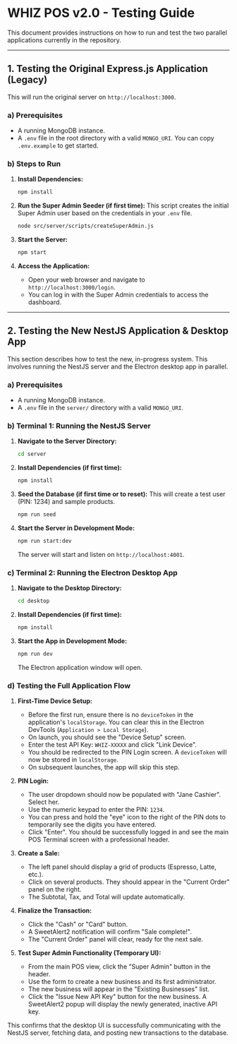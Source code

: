 # WHIZ POS v2.0 - Testing Guide

This document provides instructions on how to run and test the two parallel applications currently in the repository.

---

## 1. Testing the Original Express.js Application (Legacy)

This will run the original server on `http://localhost:3000`.

### a) Prerequisites

*   A running MongoDB instance.
*   A `.env` file in the root directory with a valid `MONGO_URI`. You can copy `.env.example` to get started.

### b) Steps to Run

1.  **Install Dependencies:**
    ```bash
    npm install
    ```

2.  **Run the Super Admin Seeder (if first time):**
    This script creates the initial Super Admin user based on the credentials in your `.env` file.
    ```bash
    node src/server/scripts/createSuperAdmin.js
    ```

3.  **Start the Server:**
    ```bash
    npm start
    ```

4.  **Access the Application:**
    *   Open your web browser and navigate to `http://localhost:3000/login`.
    *   You can log in with the Super Admin credentials to access the dashboard.

---

## 2. Testing the New NestJS Application & Desktop App

This section describes how to test the new, in-progress system. This involves running the NestJS server and the Electron desktop app in parallel.

### a) Prerequisites

*   A running MongoDB instance.
*   A `.env` file in the `server/` directory with a valid `MONGO_URI`.

### b) Terminal 1: Running the NestJS Server

1.  **Navigate to the Server Directory:**
    ```bash
    cd server
    ```

2.  **Install Dependencies (if first time):**
    ```bash
    npm install
    ```

3.  **Seed the Database (if first time or to reset):**
    This will create a test user (PIN: 1234) and sample products.
    ```bash
    npm run seed
    ```

4.  **Start the Server in Development Mode:**
    ```bash
    npm run start:dev
    ```
    The server will start and listen on `http://localhost:4001`.

### c) Terminal 2: Running the Electron Desktop App

1.  **Navigate to the Desktop Directory:**
    ```bash
    cd desktop
    ```

2.  **Install Dependencies (if first time):**
    ```bash
    npm install
    ```

3.  **Start the App in Development Mode:**
    ```bash
    npm run dev
    ```
    The Electron application window will open.

### d) Testing the Full Application Flow

1.  **First-Time Device Setup:**
    *   Before the first run, ensure there is no `deviceToken` in the application's `localStorage`. You can clear this in the Electron DevTools (`Application > Local Storage`).
    *   On launch, you should see the "Device Setup" screen.
    *   Enter the test API Key: `WHIZ-XXXXX` and click "Link Device".
    *   You should be redirected to the PIN Login screen. A `deviceToken` will now be stored in `localStorage`.
    *   On subsequent launches, the app will skip this step.

2.  **PIN Login:**
    *   The user dropdown should now be populated with "Jane Cashier". Select her.
    *   Use the numeric keypad to enter the PIN: `1234`.
    *   You can press and hold the "eye" icon to the right of the PIN dots to temporarily see the digits you have entered.
    *   Click "Enter". You should be successfully logged in and see the main POS Terminal screen with a professional header.

3.  **Create a Sale:**
    *   The left panel should display a grid of products (Espresso, Latte, etc.).
    *   Click on several products. They should appear in the "Current Order" panel on the right.
    *   The Subtotal, Tax, and Total will update automatically.

4.  **Finalize the Transaction:**
    *   Click the "Cash" or "Card" button.
    *   A SweetAlert2 notification will confirm "Sale complete!".
    *   The "Current Order" panel will clear, ready for the next sale.

5.  **Test Super Admin Functionality (Temporary UI):**
    *   From the main POS view, click the "Super Admin" button in the header.
    *   Use the form to create a new business and its first administrator.
    *   The new business will appear in the "Existing Businesses" list.
    *   Click the "Issue New API Key" button for the new business. A SweetAlert2 popup will display the newly generated, inactive API key.

This confirms that the desktop UI is successfully communicating with the NestJS server, fetching data, and posting new transactions to the database.
